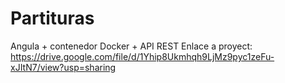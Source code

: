 # Partituras
Angula + contenedor Docker + API REST
Enlace a proyect: https://drive.google.com/file/d/1Yhip8Ukmhqh9LjMz9pyc1zeFu-xJItN7/view?usp=sharing
